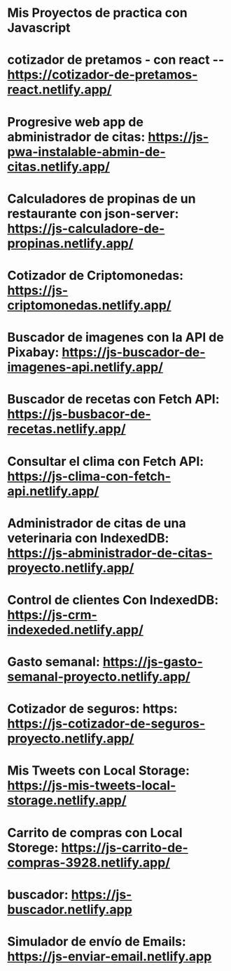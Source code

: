 # Mis Proyectos de practica con Javascript 

#  cotizador de pretamos - con react -- https://cotizador-de-pretamos-react.netlify.app/


# Progresive web app de abministrador de citas: https://js-pwa-instalable-abmin-de-citas.netlify.app/

# Calculadores de propinas de un restaurante con json-server: https://js-calculadore-de-propinas.netlify.app/

# Cotizador de Criptomonedas: https://js-criptomonedas.netlify.app/

# Buscador de imagenes con la API de Pixabay: https://js-buscador-de-imagenes-api.netlify.app/

# Buscador de recetas con Fetch API: https://js-busbacor-de-recetas.netlify.app/

# Consultar el clima con Fetch API: https://js-clima-con-fetch-api.netlify.app/

# Administrador de citas de una veterinaria con IndexedDB: https://js-abministrador-de-citas-proyecto.netlify.app/

# Control de clientes Con IndexedDB: https://js-crm-indexeded.netlify.app/

# Gasto semanal: https://js-gasto-semanal-proyecto.netlify.app/

# Cotizador de seguros: https: https://js-cotizador-de-seguros-proyecto.netlify.app/

# Mis Tweets con Local Storage: https://js-mis-tweets-local-storage.netlify.app/
# Carrito de compras con Local Storege: https://js-carrito-de-compras-3928.netlify.app/

# buscador: https://js-buscador.netlify.app
# Simulador de envío de Emails: https://js-enviar-email.netlify.app
